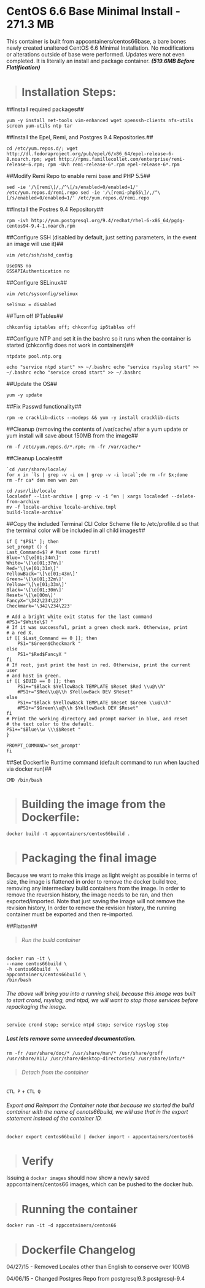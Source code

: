 #  CentOS 6.6 Base Minimal Install - 271.3 MB

This container is built from appcontainers/centos66base, a bare bones newly created unaltered CentOS 6.6 Minimal Installation. No modifications or alterations outside of base were performed. Updates were not even completed. It is literally an install and package container. ***(519.6MB Before Flatification)***


># Installation Steps:

##Install required packages##

   `yum -y install net-tools vim-enhanced wget openssh-clients nfs-utils screen yum-utils ntp tar`

##Install the Epel, Remi, and Postgres 9.4 Repositories.##

   `cd /etc/yum.repos.d/;
   wget http://dl.fedoraproject.org/pub/epel/6/x86_64/epel-release-6-8.noarch.rpm;
   wget http://rpms.famillecollet.com/enterprise/remi-release-6.rpm;
   rpm -Uvh remi-release-6*.rpm epel-release-6*.rpm`

##Modify Remi Repo to enable remi base and PHP 5.5##

   `sed -ie '/\[remi\]/,/^\[/s/enabled=0/enabled=1/' /etc/yum.repos.d/remi.repo
    sed -ie '/\[remi-php55\]/,/^\[/s/enabled=0/enabled=1/' /etc/yum.repos.d/remi.repo`

##Install the Postres 9.4 Repository##
       
   `rpm -ivh http://yum.postgresql.org/9.4/redhat/rhel-6-x86_64/pgdg-centos94-9.4-1.noarch.rpm`

##Configure SSH (disabled by default, just setting parameters, in the event an image will use it)##

   `vim /etc/ssh/sshd_config`

    UseDNS no
    GSSAPIAuthentication no

##Configure SELinux##
    
   `vim /etc/sysconfig/selinux`

    selinux = disabled

##Turn off IPTables##
    
   `chkconfig iptables off; chkconfig ip6tables off`

##Configure NTP and set it in the bashrc so it runs when the container is started (chkconfig does not work in containers)##

   `ntpdate pool.ntp.org`

   `echo "service ntpd start" >> ~/.bashrc
   echo "service rsyslog start" >> ~/.bashrc
   echo "service crond start" >> ~/.bashrc`

##Update the OS##

   `yum -y update`

##Fix Passwd functionality##

   `rpm -e cracklib-dicts --nodeps && yum -y install cracklib-dicts`

##Cleanup (removing the contents of /var/cache/ after a yum update or yum install will save about 150MB from the image##

   `rm -f /etc/yum.repos.d/*.rpm; rm -fr /var/cache/*`

##Cleanup Locales##

    `cd /usr/share/locale/
    for x in `ls | grep -v -i en | grep -v -i local`;do rm -fr $x;done
    rm -fr ca* den men wen zen 

    cd /usr/lib/locale
    localedef --list-archive | grep -v -i ^en | xargs localedef --delete-from-archive
    mv -f locale-archive locale-archive.tmpl
    build-locale-archive`

##Copy the included Terminal CLI Color Scheme file to /etc/profile.d so that the terminal color will be included in all child images##

    if [ "$PS1" ]; then
    set_prompt () {
    Last_Command=$? # Must come first!
    Blue='\[\e[01;34m\]'
    White='\[\e[01;37m\]'
    Red='\[\e[01;31m\]'
    YellowBack='\[\e[01;43m\]'
    Green='\[\e[01;32m\]'
    Yellow='\[\e[01;33m\]'
    Black='\[\e[01;30m\]'
    Reset='\[\e[00m\]'
    FancyX='\342\234\227'
    Checkmark='\342\234\223'

    # Add a bright white exit status for the last command
    #PS1="$White\$? "
    # If it was successful, print a green check mark. Otherwise, print
    # a red X.
    if [[ $Last_Command == 0 ]]; then
        PS1="$Green$Checkmark "
    else
        PS1="$Red$FancyX "
    fi
    # If root, just print the host in red. Otherwise, print the current user
    # and host in green.
    if [[ $EUID == 0 ]]; then
        PS1+="$Black $YellowBack TEMPLATE $Reset $Red \\u@\\h"
        #PS1+="$Red\\u@\\h $YellowBack DEV $Reset"
    else
        PS1+="$Black $YellowBack TEMPLATE $Reset $Green \\u@\\h"
        #PS1+="$Green\\u@\\h $YellowBack DEV $Reset"
    fi
    # Print the working directory and prompt marker in blue, and reset
    # the text color to the default.
    PS1+="$Blue\\w \\\$$Reset "
    }
    
    PROMPT_COMMAND='set_prompt'
    fi

##Set Dockerfile Runtime command (default command to run when lauched via docker run)##
    
    CMD /bin/bash

># Building the image from the Dockerfile:
    
   `docker build -t appcontainers/centos66build .`


># Packaging the final image

Because we want to make this image as light weight as possible in terms of size, the image is flattened in order to remove the docker build tree, removing any intermediary build containers from the image. In order to remove the reversion history, the image needs to be ran, and then exported/imported. Note that just saving the image will not remove the revision history, In order to remove the revision history, the running container must be exported and then re-imported. 

##Flatten##

>###### Run the build container

    docker run -it \
    --name centos66build \
    -h centos66build  \
    appcontainers/centos66build \
    /bin/bash
 
   
###### The above will bring you into a running shell, because this image was built to start crond, rsyslog, and ntpd, we will want to stop those services before repackaging the image. 


   `service crond stop; service ntpd stop; service rsyslog stop`

##### Last lets remove some unneeded documentation.
   `rm -fr /usr/share/doc/* /usr/share/man/* /usr/share/groff /usr/share/X11/ /usr/share/desktop-directories/ /usr/share/info/*`

>###### Detach from the container
    
   `CTL P` + `CTL Q`


###### Export and Reimport the Container note that because we started the build container with the name of cenots66build, we will use that in the export statement instead of the container ID.

    
   `docker export centos66build | docker import - appcontainers/centos66`

># Verify

Issuing a `docker images` should now show a newly saved appcontainers/centos66 images, which can be pushed to the docker hub.

># Running the container
    
   `docker run -it -d appcontainers/centos66`

># Dockerfile Changelog
04/27/15 - Removed Locales other than English to conserve over 100MB

04/06/15 - Changed Postgres Repo from postgresql9.3 postgresql-9.4
